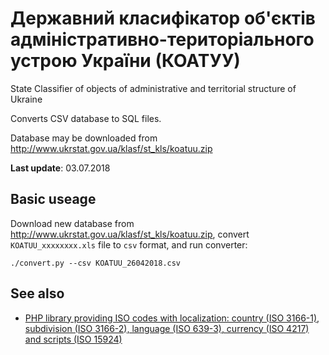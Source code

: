 # Державний класифікатор об'єктів адміністративно-територіального устрою України (КОАТУУ)

State Classifier of objects of administrative and territorial structure of Ukraine

Converts CSV database to SQL files.

Database may be downloaded from http://www.ukrstat.gov.ua/klasf/st_kls/koatuu.zip

**Last update**: 03.07.2018

Basic useage
------------

Download new database from http://www.ukrstat.gov.ua/klasf/st_kls/koatuu.zip, convert `KOATUU_xxxxxxxx.xls` file to `csv` format, and run converter:

```
./convert.py --csv KOATUU_26042018.csv
```

See also
--------

* [PHP library providing ISO codes with localization: country (ISO 3166-1), subdivision (ISO 3166-2), language (ISO 639-3), currency (ISO 4217) and scripts (ISO 15924)](https://github.com/sokil/php-isocodes)


